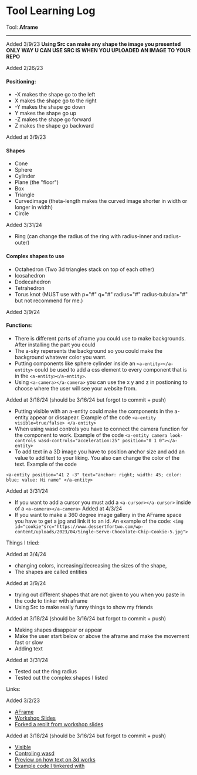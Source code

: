 # Tool Learning Log

Tool: **Aframe**

---
Added 3/9/23
**Using Src can make any shape the image you presented**   
**ONLY WAY U CAN USE SRC IS WHEN YOU UPLOADED AN IMAGE TO YOUR REPO**

Added 2/26/23
#### Positioning:
* -X makes the shape go to the left
* X makes the shape go to the right
* -Y makes the shape go down
* Y makes the shape go up
* -Z makes the shape go forward
* Z makes the shape go backward

Added at 3/9/23

#### Shapes 
* Cone
* Sphere
* Cylinder
* Plane (the "floor")
* Box
* Triangle
* Curvedimage (theta-length makes the curved image shorter in width or longer in width)
* Circle

Added 3/31/24
* Ring (can change the radius of the ring with radius-inner and radius-outer)
#### Complex shapes to use
* Octahedron (Two 3d triangles stack on top of each other)
* Icosahedron
* Dodecahedron
* Tetrahedron 
* Torus knot (MUST use with  p="#" q="#" radius="#" radius-tubular="#" but not recommend for me.)

Added 3/9/24

#### Functions:
* There is different parts of aframe you could use to make backgrounds. After installing the part you could
* The a-sky repersents the background so you could make the background whatever color you want.
* Putting components like sphere cylinder inside an `<a-entity></a-entity>` could be used to add a css element to every component that is in the `<a-entity></a-entity>`.
* Using `<a-camera></a-camera>` you can use the x y and z in postioning to choose where the user will see your website from.

Added at 3/18/24 (should be 3/16/24 but forgot to commit + push)

* Putting visible with an a-entity could make the components in the a-entity appear or dissapear. Example of the code `<a-entity visible=true/false> </a-entity>`
* When using wasd controls you have to connect the camera function for the component to work. Example of the code `<a-entity camera look-controls wasd-controls="acceleration:25" position="0 1 0"></a-entity>`
* To add text in a 3D image you have to position anchor size and add an value to add text to your liking. You also can change the color of the text. Example of the code
```
<a-entity position="41 2 -3" text="anchor: right; width: 45; color: blue; value: Hi name" </a-entity>
```
Added at 3/31/24
* If you want to add a cursor you must add a `<a-cursor></a-cursor>` inside of a `<a-camera></a-camera>`
Added at 4/3/24
* If you want to make a 360 degree image gallery in the AFrame space you have to get a jpg and link it to an id. An example of the code:
`<img id="cookie"src="https://www.dessertfortwo.com/wp-content/uploads/2023/04/Single-Serve-Chocolate-Chip-Cookie-5.jpg">`

Things I tried:

Added at 3/4/24
* changing colors, increasing/decreasing the sizes of the shape,
* The shapes are called entities

Added at 3/9/24   
* trying out different shapes that are not given to you when you paste in the code to tinker with aframe
* Using Src to make really funny things to show my friends

Added at 3/18/24 (should be 3/16/24 but forgot to commit + push)
* Making shapes disappear or appear
* Make the user start below or above the aframe and make the movement fast or slow
* Adding text  

Added at 3/31/24  
* Tested out the ring radius 
* Tested out the complex shapes I listed

Links:

Added 3/2/23
* [AFrame](https://aframe.io/docs/1.5.0/introduction/html-and-primitives.html)
* [Workshop Slides](https://docs.google.com/presentation/d/1nsptrTVH5fI2NpvmmE3PffaUNODlpyxpB-LgH4Eko5A/edit#slide=id.g84acedc9de_0_70) 
* [Forked a replit from workshop slides](https://replit.com/@keithh32/EscapingRealityS1WinterWonderlandv1-Tinkering)

Added at 3/18/24 (should be 3/16/24 but forgot to commit + push) 
* [Visible](https://aframe.io/docs/1.5.0/components/visible.html)
* [Controling wasd](https://aframe.io/docs/1.5.0/components/wasd-controls.html)
* [Preview on how text on 3d works](https://aframe.io/aframe/examples/test/text/index.html)
* [Example code I tinkered with](https://github.com/aframevr/aframe/blob/master/examples/test/text/index.html)

<!--
* Links you used today (websites, videos, etc)
* Things you tried, progress you made, etc
* Challenges, a-ha moments, etc
* Questions you still have
* What you're going to try next
-->
